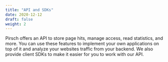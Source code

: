 ```yaml
---
title: "API and SDKs"
date: 2020-12-12
draft: false
weight: 2
---
```


Pirsch offers an API to store page hits, manage access, read statistics, and more. You can use these features to implement your own applications on top of it and analyze your websites traffic from your backend. We also provide client SDKs to make it easier for you to work with our API.
